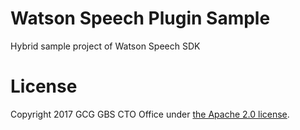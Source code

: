 # Watson Speech Plugin Sample
Hybrid sample project of Watson Speech SDK

# License
Copyright 2017 GCG GBS CTO Office under [the Apache 2.0 license](LICENSE).

